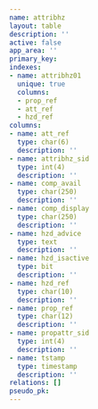 ```yaml
---
name: attribhz
layout: table
description: ''
active: false
app_area: ''
primary_key: 
indexes:
- name: attribhz01
  unique: true
  columns:
  - prop_ref
  - att_ref
  - hzd_ref
columns:
- name: att_ref
  type: char(6)
  description: ''
- name: attribhz_sid
  type: int(4)
  description: ''
- name: comp_avail
  type: char(250)
  description: ''
- name: comp_display
  type: char(250)
  description: ''
- name: hzd_advice
  type: text
  description: ''
- name: hzd_isactive
  type: bit
  description: ''
- name: hzd_ref
  type: char(10)
  description: ''
- name: prop_ref
  type: char(12)
  description: ''
- name: propattr_sid
  type: int(4)
  description: ''
- name: tstamp
  type: timestamp
  description: ''
relations: []
pseudo_pk: 
---
```


